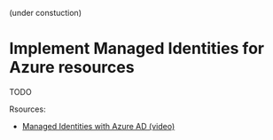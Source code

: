 (under constuction)
# Implement Managed Identities for Azure resources
TODO

Rsources:
* [Managed Identities with Azure AD (video)](https://youtu.be/sA_mXKy_dKU)

